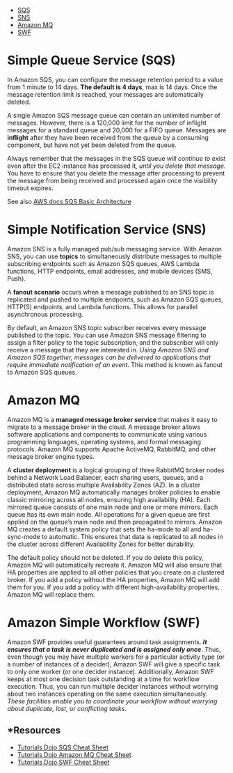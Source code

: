 - [SQS](#simple-queue-service-sqs)
- [SNS](#simple-notification-service-sns)
- [Amazon MQ](#amazon-mq)
- [SWF](#amazon-simple-workflow-swf)

# Simple Queue Service (SQS)

In Amazon SQS, you can configure the message retention period to a value from 1 minute to 14 days. **The default is 4 days**, max is 14 days. Once the message retention limit is reached, your messages are automatically deleted.

A single Amazon SQS message queue can contain an unlimited number of messages. However, there is a 120,000 limit for the number of inflight messages for a standard queue and 20,000 for a FIFO queue. Messages are **inflight** after they have been received from the queue by a consuming component, but have not yet been deleted from the queue.

Always remember that the messages in the SQS queue *will continue to exist* even after the EC2 instance has processed it, *until you delete that message*. You have to ensure that you delete the message after processing to prevent the message from being received and processed again once the visibility timeout expires.

See also [AWS docs SQS Basic Architecture](https://docs.aws.amazon.com/AWSSimpleQueueService/latest/SQSDeveloperGuide/sqs-basic-architecture.html)

# Simple Notification Service (SNS)

Amazon SNS is a fully managed pub/sub messaging service. With Amazon SNS, you can use **topics** to simultaneously distribute messages to multiple subscribing endpoints such as Amazon SQS queues, AWS Lambda functions, HTTP endpoints, email addresses, and mobile devices (SMS, Push).

A **fanout scenario** occurs when a message published to an SNS topic is replicated and pushed to multiple endpoints, such as Amazon SQS queues, HTTP(S) endpoints, and Lambda functions. This allows for parallel asynchronous processing. 

By default, an Amazon SNS topic subscriber receives every message published to the topic. You can use Amazon SNS message filtering to assign a filter policy to the topic subscription, and the subscriber will only receive a message that they are interested in. *Using Amazon SNS and Amazon SQS together, messages can be delivered to applications that require immediate notification of an event*. This method is known as fanout to Amazon SQS queues.

# Amazon MQ

Amazon MQ is a **managed message broker service** that makes it easy to migrate to a message broker in the cloud. A message broker allows software applications and components to communicate using various programming languages, operating systems, and formal messaging protocols. Amazon MQ supports Apache ActiveMQ, RabbitMQ, and other message broker engine types.

A **cluster deployment** is a logical grouping of three RabbitMQ broker nodes behind a Network Load Balancer, each sharing users, queues, and a distributed state across multiple Availability Zones (AZ). In a cluster deployment, Amazon MQ automatically manages broker policies to enable classic mirroring across all nodes, ensuring high availability (HA). Each mirrored queue consists of one main node and one or more mirrors. Each queue has its own main node. All operations for a given queue are first applied on the queue’s main node and then propagated to mirrors. Amazon MQ creates a default system policy that sets the ha-mode to all and ha-sync-mode to automatic. This ensures that data is replicated to all nodes in the cluster across different Availability Zones for better durability.

The default policy should not be deleted. If you do delete this policy, Amazon MQ will automatically recreate it. Amazon MQ will also ensure that HA properties are applied to all other policies that you create on a clustered broker. If you add a policy without the HA properties, Amazon MQ will add them for you. If you add a policy with different high-availability properties, Amazon MQ will replace them.

# Amazon Simple Workflow (SWF)

Amazon SWF provides useful guarantees around task assignments. ***It ensures that a task is never duplicated and is assigned only once***. Thus, even though you may have multiple workers for a particular activity type (or a number of instances of a decider), Amazon SWF will give a specific task to only one worker (or one decider instance). Additionally, Amazon SWF keeps at most one decision task outstanding at a time for workflow execution. Thus, you can run multiple decider instances without worrying about two instances operating on the same execution simultaneously. *These facilities enable you to coordinate your workflow without worrying about duplicate, lost, or conflicting tasks*.

## *Resources

- [Tutorials Dojo SQS Cheat Sheet](https://tutorialsdojo.com/amazon-sqs/)
- [Tutorials Dojo Amazon MQ Cheat Sheet](https://tutorialsdojo.com/amazon-mq/)
- [Tutorials Dojo SWF Cheat Sheet](https://tutorialsdojo.com/amazon-simple-workflow-amazon-swf/)